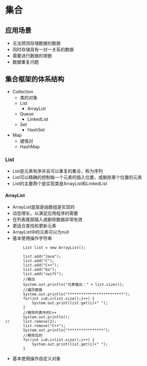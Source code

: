 # 集合
## 应用场景
- 无法预测存储数据的数据
- 同时存储具有一对一关系的数据
- 需要进行数据的增删
- 数据重复问题
## 集合框架的体系结构
- Collection
  - 类的对象
  - List
    - ArrayList
  - Queue
    - LinkedList
  - Set
    - HashSet
- Map
  - 键值对
  - HashMap

### List
- List是元素有序并且可以重复的集合，称为序列
- List可以精确的控制每一个元素的插入位置，或删除某个位置的元素
- List的主要两个是实现类是ArrayList和LinkedList
#### ArrayList
- ArrayList底层是由数组是实现的
- 动态增长，以满足应用程序的需要
- 在列表尾部插入或删除数据非常有效
- 更适合查找和更新元素
- ArrayList中的元素可以为null
- 基本使用操作字符串  
```
		List list = new ArrayList();
		
		list.add("Java");
		list.add("C");
		list.add("C++");
		list.add("Go");
		list.add("swift");
		//输出
		System.out.println("元素输出：" + list.size());
		//遍历数据
		System.out.println("*************************");
		for(int i=0;i<list.size();i++) {
			System.out.print(list.get(i)+" ");
		}
		//移除列表中的C++
		System.out.println();
//		list.remove(2);
		list.remove("C++");
		System.out.println("****************");
		//移除后的
		for(int i=0;i<list.size();i++) {
			System.out.print(list.get(i)+" ");
		}
```
- 基本使用操作自定义对象